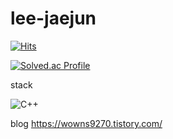 # lee-jaejun
[![Hits](https://hits.seeyoufarm.com/api/count/incr/badge.svg?url=https%3A%2F%2Fgithub.com%2Fwowns9270&count_bg=%2379C83D&title_bg=%23555555&icon=&icon_color=%23E7E7E7&title=hits&edge_flat=false)](https://hits.seeyoufarm.com)

[![Solved.ac Profile](http://mazassumnida.wtf/api/v2/generate_badge?boj=wowns1856)](https://solved.ac/wowns1856/)

stack

![C++](https://img.shields.io/badge/C++-00599C.svg?&style=for-the-badge&logo=C++&logoColor=00599C)


blog
https://wowns9270.tistory.com/
